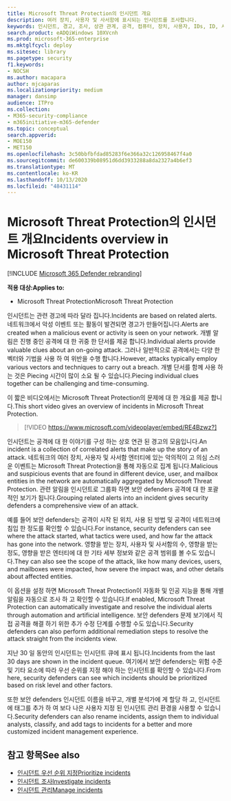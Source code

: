 ```yaml
---
title: Microsoft Threat Protection의 인시던트 개요
description: 여러 장치, 사용자 및 사서함에 표시되는 인시던트를 조사합니다.
keywords: 인시던트, 경고, 조사, 상관 관계, 공격, 컴퓨터, 장치, 사용자, IDs, ID, 사서함, 전자 메일, 365, microsoft, m365
search.product: eADQiWindows 10XVcnh
ms.prod: microsoft-365-enterprise
ms.mktglfcycl: deploy
ms.sitesec: library
ms.pagetype: security
f1.keywords:
- NOCSH
ms.author: macapara
author: mjcaparas
ms.localizationpriority: medium
manager: dansimp
audience: ITPro
ms.collection:
- M365-security-compliance
- m365initiative-m365-defender
ms.topic: conceptual
search.appverid:
- MOE150
- MET150
ms.openlocfilehash: 3c50bbfbfdad85283f6e366a32c126958467f4a0
ms.sourcegitcommit: de600339b08951d6dd3933288a8da2327a4b6ef3
ms.translationtype: MT
ms.contentlocale: ko-KR
ms.lasthandoff: 10/13/2020
ms.locfileid: "48431114"
---
```

# <a name="incidents-overview-in-microsoft-threat-protection"></a><span data-ttu-id="d214b-104">Microsoft Threat Protection의 인시던트 개요</span><span class="sxs-lookup"><span data-stu-id="d214b-104">Incidents overview in Microsoft Threat Protection</span></span>

[!INCLUDE [Microsoft 365 Defender rebranding](../includes/microsoft-defender.md)]


<span data-ttu-id="d214b-105">**적용 대상:**</span><span class="sxs-lookup"><span data-stu-id="d214b-105">**Applies to:**</span></span>
- <span data-ttu-id="d214b-106">Microsoft Threat Protection</span><span class="sxs-lookup"><span data-stu-id="d214b-106">Microsoft Threat Protection</span></span>



<span data-ttu-id="d214b-107">인시던트는 관련 경고에 따라 달라 집니다.</span><span class="sxs-lookup"><span data-stu-id="d214b-107">Incidents are based on related alerts.</span></span> <span data-ttu-id="d214b-108">네트워크에서 악성 이벤트 또는 활동이 발견되면 경고가 만들어집니다.</span><span class="sxs-lookup"><span data-stu-id="d214b-108">Alerts are created when a malicious event or activity is seen on your network.</span></span> <span data-ttu-id="d214b-109">개별 알림은 진행 중인 공격에 대 한 귀중 한 단서를 제공 합니다.</span><span class="sxs-lookup"><span data-stu-id="d214b-109">Individual alerts provide valuable clues about an on-going attack.</span></span> <span data-ttu-id="d214b-110">그러나 일반적으로 공격에서는 다양 한 벡터와 기법을 사용 하 여 위반을 수행 합니다.</span><span class="sxs-lookup"><span data-stu-id="d214b-110">However, attacks typically employ various vectors and techniques to carry out a breach.</span></span> <span data-ttu-id="d214b-111">개별 단서를 함께 사용 하는 것은 Piecing 시간이 많이 소요 될 수 있습니다.</span><span class="sxs-lookup"><span data-stu-id="d214b-111">Piecing individual clues together can be challenging and time-consuming.</span></span>

<span data-ttu-id="d214b-112">이 짧은 비디오에서는 Microsoft Threat Protection의 문제에 대 한 개요를 제공 합니다.</span><span class="sxs-lookup"><span data-stu-id="d214b-112">This short video gives an overview of incidents in Microsoft Threat Protection.</span></span>
<br>

>[!VIDEO https://www.microsoft.com/videoplayer/embed/RE4Bzwz?]

<span data-ttu-id="d214b-113">인시던트는 공격에 대 한 이야기를 구성 하는 상호 연관 된 경고의 모음입니다.</span><span class="sxs-lookup"><span data-stu-id="d214b-113">An incident is a collection of correlated alerts that make up the story of an attack.</span></span> <span data-ttu-id="d214b-114">네트워크의 여러 장치, 사용자 및 사서함 엔터티에 있는 악의적이 고 의심 스러운 이벤트는 Microsoft Threat Protection을 통해 자동으로 집계 됩니다.</span><span class="sxs-lookup"><span data-stu-id="d214b-114">Malicious and suspicious events that are found in different device, user, and mailbox entities in the network are automatically aggregated by Microsoft Threat Protection.</span></span> <span data-ttu-id="d214b-115">관련 알림을 인시던트로 그룹화 하면 보안 defenders 공격에 대 한 포괄적인 보기가 됩니다.</span><span class="sxs-lookup"><span data-stu-id="d214b-115">Grouping related alerts into an incident gives security defenders a comprehensive view of an attack.</span></span> 

<span data-ttu-id="d214b-116">예를 들어 보안 defenders는 공격이 시작 된 위치, 사용 된 방법 및 공격이 네트워크에 침입 한 정도를 확인할 수 있습니다.</span><span class="sxs-lookup"><span data-stu-id="d214b-116">For instance, security defenders can see where the attack started, what tactics were used, and how far the attack has gone into the network.</span></span> <span data-ttu-id="d214b-117">영향을 받는 장치, 사용자 및 사서함의 수, 영향을 받는 정도, 영향을 받은 엔터티에 대 한 기타 세부 정보와 같은 공격 범위를 볼 수도 있습니다.</span><span class="sxs-lookup"><span data-stu-id="d214b-117">They can also see the scope of the attack, like how many devices, users, and mailboxes were impacted, how severe the impact was, and other details about affected entities.</span></span>

<span data-ttu-id="d214b-118">이 옵션을 설정 하면 Microsoft Threat Protection이 자동화 및 인공 지능을 통해 개별 알림을 자동으로 조사 하 고 확인할 수 있습니다.</span><span class="sxs-lookup"><span data-stu-id="d214b-118">If enabled, Microsoft Threat Protection can automatically investigate and resolve the individual alerts through automation and artificial intelligence.</span></span> <span data-ttu-id="d214b-119">보안 defenders 문제 보기에서 직접 공격을 해결 하기 위한 추가 수정 단계를 수행할 수도 있습니다.</span><span class="sxs-lookup"><span data-stu-id="d214b-119">Security defenders can also perform additional remediation steps to resolve the attack straight from the incidents view.</span></span> 

<span data-ttu-id="d214b-120">지난 30 일 동안의 인시던트는 인시던트 큐에 표시 됩니다.</span><span class="sxs-lookup"><span data-stu-id="d214b-120">Incidents from the last 30 days are shown in the incident queue.</span></span> <span data-ttu-id="d214b-121">여기에서 보안 defenders는 위험 수준 및 기타 요소에 따라 우선 순위를 지정 해야 하는 인시던트를 확인할 수 있습니다.</span><span class="sxs-lookup"><span data-stu-id="d214b-121">From here, security defenders can see which incidents should be prioritized based on risk level and other factors.</span></span> 

<span data-ttu-id="d214b-122">또한 보안 defenders 인시던트 이름을 바꾸고, 개별 분석가에 게 할당 하 고, 인시던트에 태그를 추가 하 여 보다 나은 사용자 지정 된 인시던트 관리 환경을 사용할 수 있습니다.</span><span class="sxs-lookup"><span data-stu-id="d214b-122">Security defenders can also rename incidents, assign them to individual analysts, classify, and add tags to incidents for a better and more customized incident management experience.</span></span>



## <a name="see-also"></a><span data-ttu-id="d214b-123">참고 항목</span><span class="sxs-lookup"><span data-stu-id="d214b-123">See also</span></span>
- [<span data-ttu-id="d214b-124">인시던트 우선 순위 지정</span><span class="sxs-lookup"><span data-stu-id="d214b-124">Prioritize incidents</span></span>](incident-queue.md)
- [<span data-ttu-id="d214b-125">인시던트 조사</span><span class="sxs-lookup"><span data-stu-id="d214b-125">Investigate incidents</span></span>](investigate-incidents.md)
- [<span data-ttu-id="d214b-126">인시던트 관리</span><span class="sxs-lookup"><span data-stu-id="d214b-126">Manage incidents</span></span>](manage-incidents.md)
